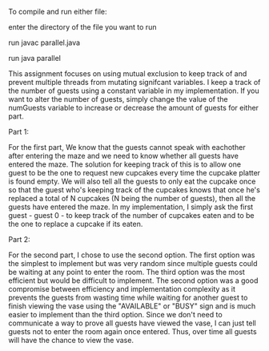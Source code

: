 To compile and run either file:

enter the directory of the file you want to run

run javac parallel.java

run java parallel


This assignment focuses on using mutual exclusion to keep track of and prevent multiple threads from mutating signifcant variables. I keep a track of the number of guests using a constant variable in my implementation. If you want to alter the number of guests, simply change the value of the numGuests variable to increase or decrease the amount of guests for either part.

Part 1:

For the first part, We know that the guests cannot speak with eachother after entering the maze and we need to know whether all guests have entered the maze. The solution for keeping track of this is to allow one guest to be the one to request new cupcakes every time the cupcake platter is found empty. We will also tell all the guests to only eat the cupcake once so that the guest who's keeping track of the cupcakes knows that once he's replaced a total of N cupcakes (N being the number of guests), then all the guests have entered the maze. In my implementation, I simply ask the first guest - guest 0 - to keep track of the number of cupcakes eaten and to be the one to replace a cupcake if its eaten.

Part 2:

For the second part, I chose to use the second option. The first option was the simplest to implement but was very random since multiple guests could be waiting at any point to enter the room. The third option was the most efficient but would be difficult to implement. The second option was a good compromise between efficiency and implementation complexity as it prevents the guests from wasting time while waiting for another guest to finish viewing the vase using the "AVAILABLE" or "BUSY" sign and is much easier to implement than the third option. Since we don't need to communicate a way to prove all guests have viewed the vase, I can just tell guests not to enter the room again once entered. Thus, over time all guests will have the chance to view the vase.